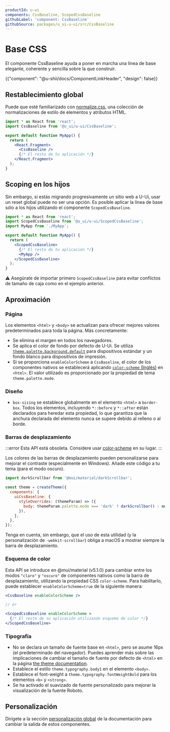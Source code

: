 ```yaml
---
productId: u-ui
components: CssBaseline, ScopedCssBaseline
githubLabel: 'component: CssBaseline'
githubSource: packages/u_ui-u-ui/src/CssBaseline
---
```


# Base CSS

<p class="description">El componente CssBaseline ayuda a poner en marcha una línea de base elegante, coherente y sencilla sobre la que construir.</p>

{{"component": "@u-shii/docs/ComponentLinkHeader", "design": false}}

## Restablecimiento global

Puede que esté familiarizado con [normalize.css](https://github.com/necolas/normalize.css), una colección de normalizaciones de estilo de elementos y atributos HTML.

```jsx
import * as React from 'react';
import CssBaseline from '@u_ui/u-ui/CssBaseline';

export default function MyApp() {
  return (
    <React.Fragment>
      <CssBaseline />
      {/* El resto de tu aplicación */}
    </React.Fragment>
  );
}
```

## Scoping en los hijos

Sin embargo, si estás migrando progresivamente un sitio web a U-Ui, usar un reset global puede no ser una opción.
Es posible aplicar la línea de base sólo a los hijos utilizando el componente `ScopedCssBaseline`.

```jsx
import * as React from 'react';
import ScopedCssBaseline from '@u_ui/u-ui/ScopedCssBaseline';
import MyApp from './MyApp';

export default function MyApp() {
  return (
    <ScopedCssBaseline>
      {/* El resto de tu aplicación */}
      <MyApp />
    </ScopedCssBaseline>
  );
}
```

⚠️ Asegúrate de importar primero `ScopedCssBaseline` para evitar conflictos de tamaño de caja como en el ejemplo anterior.

## Aproximación

### Página

Los elementos `<html>` y `<body>` se actualizan para ofrecer mejores valores predeterminados para toda la página. Más concretamente:

- Se elimina el margen en todos los navegadores.
- Se aplica el color de fondo por defecto de U-Ui.
  Se utiliza [`theme.palette.background.default`](/u_ui/u-ui/customization/default-theme/?expand-path=$.palette.background) para dispositivos estándar y un fondo blanco para dispositivos de impresión.
- Si se proporciona `enableColorScheme` a `CssBaseline`, el color de los componentes nativos se establecerá aplicando [`color-scheme` (Inglés)](https://web.dev/articles/color-scheme) en `<html>`.
  El valor utilizado es proporcionado por la propiedad de tema `theme.palette.mode`.

### Diseño

- `box-sizing` se establece globalmente en el elemento `<html>` a `border-box`.
  Todos los elementos, incluyendo `*::before` y `*::after` están declarados para heredar esta propiedad,
  lo que garantiza que la anchura declarada del elemento nunca se supere debido al relleno o al borde.

### Barras de desplazamiento

:::error
Esta API está obsoleta.
Considere usar [color-scheme](#color-scheme) en su lugar.
:::

Los colores de las barras de desplazamiento pueden personalizarse para mejorar el contraste (especialmente en Windows). Añade este código a tu tema (para el modo oscuro).

```jsx
import darkScrollbar from '@mui/material/darkScrollbar';

const theme = createTheme({
  components: {
    uiCssBaseline: {
      styleOverrides: (themeParam) => ({
        body: themeParam.palette.mode === 'dark' ? darkScrollbar() : null,
      }),
    },
  },
});
```

Tenga en cuenta, sin embargo, que el uso de esta utilidad (y la personalización de `-webkit-scrollbar`) obliga a macOS a mostrar siempre la barra de desplazamiento.

### Esquema de color

Esta API se introduce en @mui/material (v5.1.0) para cambiar entre los modos `"claro"` y `"oscuro"` de componentes nativos como la barra de desplazamiento, utilizando la propiedad CSS `color-scheme`.
Para habilitarlo, puede establecer `enableColorScheme=true` de la siguiente manera:

```jsx
<CssBaseline enableColorScheme />

// or

<ScopedCssBaseline enableColorScheme >
  {/* El resto de su aplicación utilizando esquema de color */}
</ScopedCssBaseline>
```

### Tipografía

- No se declara un tamaño de fuente base en `<html>`, pero se asume 16px (el predeterminado del navegador).
  Puedes aprender más sobre las implicaciones de cambiar el tamaño de fuente por defecto de `<html>` en la página [the theme documentation](/u_ui/u-ui/customization/typography/#html-font-size).
- Establece el estilo `theme.typography.body1` en el elemento `<body>`.
- Establece el font-weight a `theme.typography.fontWeightBold` para los elementos `<b>` y `<strong>`.
- Se ha activado el suavizado de fuente personalizado para mejorar la visualización de la fuente Roboto.

## Personalización

Dirígete a la sección [personalización global](/u_ui/u-ui/customization/how-to-customize/#4-global-css-override) de la documentación para cambiar la salida de estos componentes.